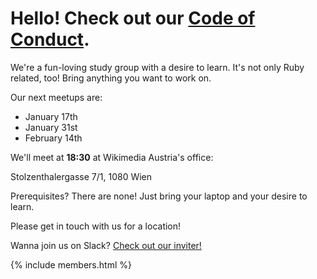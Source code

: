 # Hello! Check out our [Code of Conduct](/conduct).

We're a fun-loving study group with a desire to learn. It's not only Ruby related, too! Bring anything you want to work on.

Our next meetups are:

- January 17th
- January 31st
- February 14th

We'll meet at **18:30** at Wikimedia Austria's office:

Stolzenthalergasse 7/1, 1080 Wien

Prerequisites? There are none! Just bring your laptop and your desire to learn.

Please get in touch with us for a location!

Wanna join us on Slack? [Check out our inviter!](http://rubyhabits.herokuapp.com/)


{% include members.html %}
